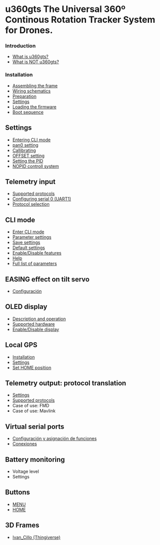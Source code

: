 # u360gts The Universal 360º Continous Rotation Tracker System for Drones.
### Introduction
- [What is u360gts?](https://github.com/raul-ortega/u360gts/wiki/What-is-u360gts.md)
- [What is NOT u360gts?](https://github.com/raul-ortega/u360gts/wiki/What-is-not-u360gts.md)
### Installation
- [Assembling the frame](https://github.com/raul-ortega/u360gts/blob/master/docs/Manual-de-Montaje-del-Kit-aleman.pdf)
- [Wiring schematics](https://github.com/raul-ortega/u360gts/wiki/Instalaci%C3%B3n:-esquema-de-conexiones)
- [Preparation](https://github.com/raul-ortega/u360gts/wiki/Instalaci%C3%B3n:-preparaci%C3%B3n)
- [Settings](https://github.com/raul-ortega/u360gts/wiki/Instalaci%C3%B3n:-par%C3%A1metros-de-configuraci%C3%B3n)
- [Loading the firmware](https://github.com/raul-ortega/u360gts/wiki/Instalaci%C3%B3n:-carga-del-firmware)
- [Boot sequence](https://github.com/raul-ortega/u360gts/wiki/Secuencia-de-inicio)

## Settings
- [Entering CLI mode](https://github.com/raul-ortega/u360gts/wiki/Configuraci%C3%B3n:-intrar-en-modo-CLI)
- [pan0 setting](https://github.com/raul-ortega/u360gts/wiki/Configuraci%C3%B3n:-ajustar-pan0)
- [Callibrating](https://github.com/raul-ortega/u360gts/wiki/Configuraci%C3%B3n:-calibraci%C3%B3n-del-magnet%C3%B3metro)
- [OFFSET setting](https://github.com/raul-ortega/u360gts/wiki/Configuraci%C3%B3n:-ajustar-OFFSET)
- [Setting the PID](https://github.com/raul-ortega/u360gts/wiki/Configuraci%C3%B3n:-ajustar-PID)
- [NOPID controll system](https://github.com/raul-ortega/u360gts/wiki/Configuraic%C3%B3n:-Sistema-de-control-NOPID)

## Telemetry input
- [Supported protocols](https://github.com/raul-ortega/u360gts/wiki/Telemetr%C3%ADa-de-entrada:-protocolos-soportados)
- [Configuring serial 0 (UART1)](https://github.com/raul-ortega/u360gts/wiki/Telemetr%C3%ADa-de-entrada:-Configuraci%C3%B3n-del-puerto-serie-0-%28UART1%29)
- [Protocol selection](https://github.com/raul-ortega/u360gts/wiki/Telemetr%C3%ADa-de-entrada:-selecci%C3%B3n-del-protocolo)

##  CLI mode
- [Enter CLI mode](https://github.com/raul-ortega/u360gts/wiki/Modo-CLI:-entrar-en-modo-CLI)
- [Parameter settings](https://github.com/raul-ortega/u360gts/wiki/Modo-CLI:-modificar-par%C3%A1metros)
- [Save settings](https://github.com/raul-ortega/u360gts/wiki/Modo-CLI:-salvar-los-cambios)
- [Default settings](https://github.com/raul-ortega/u360gts/wiki/Modo-CLI:-configuraci%C3%B3n-por-defecto)
- [Enable/Disable features](https://github.com/raul-ortega/u360gts/wiki/Modo-CLI:-comando-feature)
- [Help](https://github.com/raul-ortega/u360gts/wiki/Modo-CLI:-ayuda)
- [Full list of parameters](https://github.com/raul-ortega/u360gts/wiki/Modo-CLI:-Lista-de-par%C3%A1metros-set)

## EASING effect on tilt servo
- [Configuración](https://github.com/raul-ortega/u360gts/wiki/Efecto-EASING-en-servo-Tilt)

## OLED display
- [Description and operation](https://github.com/raul-ortega/u360gts/wiki/Display-OLED:-Descripci%C3%B3n-y-funcionamiento)
- [Supported hardware](https://github.com/raul-ortega/u360gts/wiki/Display-OLED:-hardware-soportado)
- [Enable/Disable display](https://github.com/raul-ortega/u360gts/wiki/Display-OLED:-Activar-desactivar-el-display)

## Local GPS
- [Installation](https://github.com/raul-ortega/u360gts/wiki/GPS-local:-instalaci%C3%B3n)
- [Settings](https://github.com/raul-ortega/u360gts/wiki/GPS-local:-configuraci%C3%B3n)
- [Set HOME position](https://github.com/raul-ortega/u360gts/wiki/GPS-local:-posici%C3%B3n-HOME)

## Telemetry output: protocol translation
- [Settings](https://github.com/raul-ortega/u360gts/wiki/Telemetr%C3%ADa-de-salida:-configuraci%C3%B3n)
- [Supported protocols](https://github.com/raul-ortega/u360gts/wiki/Telemetr%C3%ADa-de-salida:-protocolos-soportados)
- Case of use: FMD
- Case of use: Mavlink

## Virtual serial ports
- [Configuración y asignación de funciones](https://github.com/raul-ortega/u360gts/wiki/Puertos-series-virtuales:-configuraci%C3%B3n)
- [Conexiones](https://github.com/raul-ortega/u360gts/wiki/Puertos-serie-virtuales:-conexi%C3%B3n)

## Battery monitoring
- Voltage level
- Settings

## Buttons
- [MENU](https://github.com/raul-ortega/u360gts/wiki/Botones:-MEN%C3%9A)
- [HOME](https://github.com/raul-ortega/u360gts/wiki/Botones:-HOME)

## 3D Frames
- [Ivan_Cillo (Thingiverse)](http://www.thingiverse.com/thing:1367337)

